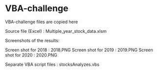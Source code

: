 # VBA-challenge
VBA-challenge files are copied here

Source file (Excel) : Multiple_year_stock_data.xlsm

Screenshots of the results:

Screen shot for 2018 : 2018.PNG
Screen shot for 2019 : 2019.PNG
Screen shot for 2020 : 2020.PNG


Separate VBA script files : stocksAnalyzes.vbs
